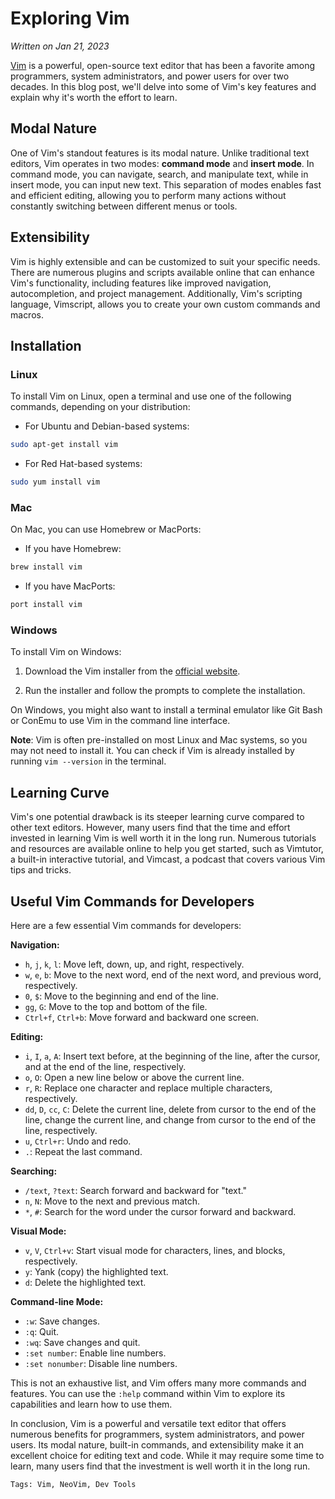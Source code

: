 Exploring Vim
======================================

*Written on Jan 21, 2023*


[Vim](https://www.vim.org/) is a powerful, open-source text editor that has been a favorite among programmers, system administrators, and power users for over two decades. In this blog post, we'll delve into some of Vim's key features and explain why it's worth the effort to learn.

Modal Nature
------------

One of Vim's standout features is its modal nature. Unlike traditional text editors, Vim operates in two modes: **command mode** and **insert mode**. In command mode, you can navigate, search, and manipulate text, while in insert mode, you can input new text. This separation of modes enables fast and efficient editing, allowing you to perform many actions without constantly switching between different menus or tools.

Extensibility
-------------

Vim is highly extensible and can be customized to suit your specific needs. There are numerous plugins and scripts available online that can enhance Vim's functionality, including features like improved navigation, autocompletion, and project management. Additionally, Vim's scripting language, Vimscript, allows you to create your own custom commands and macros.

Installation
------------

### Linux

To install Vim on Linux, open a terminal and use one of the following commands, depending on your distribution:

*   For Ubuntu and Debian-based systems:



```bash
sudo apt-get install vim
```

*   For Red Hat-based systems:



```bash
sudo yum install vim
```

### Mac

On Mac, you can use Homebrew or MacPorts:

*   If you have Homebrew:



```bash
brew install vim
```

*   If you have MacPorts:



```bash
port install vim
```

### Windows

To install Vim on Windows:

1.  Download the Vim installer from the [official website](https://www.vim.org/download.php#pc).
    
2.  Run the installer and follow the prompts to complete the installation.
    

On Windows, you might also want to install a terminal emulator like Git Bash or ConEmu to use Vim in the command line interface.

**Note**: Vim is often pre-installed on most Linux and Mac systems, so you may not need to install it. You can check if Vim is already installed by running `vim --version` in the terminal.

Learning Curve
--------------

Vim's one potential drawback is its steeper learning curve compared to other text editors. However, many users find that the time and effort invested in learning Vim is well worth it in the long run. Numerous tutorials and resources are available online to help you get started, such as Vimtutor, a built-in interactive tutorial, and Vimcast, a podcast that covers various Vim tips and tricks.

Useful Vim Commands for Developers
----------------------------------

Here are a few essential Vim commands for developers:

**Navigation:**

*   `h`, `j`, `k`, `l`: Move left, down, up, and right, respectively.
*   `w`, `e`, `b`: Move to the next word, end of the next word, and previous word, respectively.
*   `0`, `$`: Move to the beginning and end of the line.
*   `gg`, `G`: Move to the top and bottom of the file.
*   `Ctrl+f`, `Ctrl+b`: Move forward and backward one screen.

**Editing:**

*   `i`, `I`, `a`, `A`: Insert text before, at the beginning of the line, after the cursor, and at the end of the line, respectively.
*   `o`, `O`: Open a new line below or above the current line.
*   `r`, `R`: Replace one character and replace multiple characters, respectively.
*   `dd`, `D`, `cc`, `C`: Delete the current line, delete from cursor to the end of the line, change the current line, and change from cursor to the end of the line, respectively.
*   `u`, `Ctrl+r`: Undo and redo.
*   `.`: Repeat the last command.

**Searching:**

*   `/text`, `?text`: Search forward and backward for "text."
*   `n`, `N`: Move to the next and previous match.
*   `*`, `#`: Search for the word under the cursor forward and backward.

**Visual Mode:**

*   `v`, `V`, `Ctrl+v`: Start visual mode for characters, lines, and blocks, respectively.
*   `y`: Yank (copy) the highlighted text.
*   `d`: Delete the highlighted text.

**Command-line Mode:**

*   `:w`: Save changes.
*   `:q`: Quit.
*   `:wq`: Save changes and quit.
*   `:set number`: Enable line numbers.
*   `:set nonumber`: Disable line numbers.

This is not an exhaustive list, and Vim offers many more commands and features. You can use the `:help` command within Vim to explore its capabilities and learn how to use them.

In conclusion, Vim is a powerful and versatile text editor that offers numerous benefits for programmers, system administrators, and power users. Its modal nature, built-in commands, and extensibility make it an excellent choice for editing text and code. While it may require some time to learn, many users find that the investment is well worth it in the long run.

`Tags: Vim, NeoVim, Dev Tools`